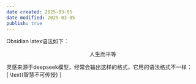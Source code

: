```yaml
---
date created: 2025-03-05
date modified: 2025-03-05
publish: true
---
```


Obsidian latex语法如下：

$$
\text{人生而平等}
$$

灵感来源于deepseek模型，经常会输出这样的格式，它用的语法格式不一样：  
[ \text{智慧不可传授} ]